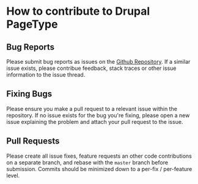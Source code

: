 # How to contribute to Drupal PageType

## Bug Reports

Please submit bug reports as issues on the [Github Repository](https://github.com/TBPixel/drupal-pagetype). If a similar issue exists, please contribue feedback, stack traces or other issue information to the issue thread.


## Fixing Bugs

Please ensure you make a pull request to a relevant issue within the repository. If no issue exists for the bug you're fixing, please open a new issue explaining the problem and attach your pull request to the issue.

## Pull Requests

Please create all issue fixes, feature requests an other code contributions on a separate branch, and rebase with the `master` branch before submission. Commits should be minimized down to a per-fix / per-feature level.
